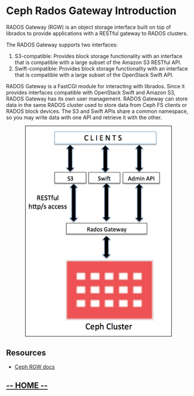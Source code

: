 # Ceph Rados Gateway Introduction

RADOS Gateway (RGW) is an object storage interface built on top of librados to provide applications with a RESTful gateway to RADOS clusters. 

The RADOS Gateway supports two interfaces:

1. S3-compatible: Provides block storage functionality with an interface that is compatible with a large subset of the Amazon S3 RESTful API.
2. Swift-compatible: Provides block storage functionality with an interface that is compatible with a large subset of the OpenStack Swift API.

RADOS Gateway is a FastCGI module for interacting with librados. Since it provides interfaces compatible with OpenStack Swift and Amazon S3, RADOS Gateway has its own user management. RADOS Gateway can store data in the same RADOS cluster used to store data from Ceph FS clients or RADOS block devices. The S3 and Swift APIs share a common namespace, so you may write data with one API and retrieve it with the other.

<center><img src="labIntro2/images/ceph-rgw-arq.jpg" style="width:400px;" border=0/></center>


## Resources

* [Ceph RGW docs](http://docs.ceph.com/docs/bobtail/radosgw/)

## [**-- HOME --**](https://redhatsummitlabs.gitlab.io/red-hat-ceph-storage-building-an-object-storage-active-active-multisite-solution/#/)